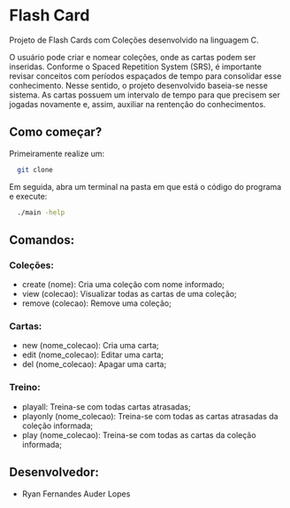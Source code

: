 # Flash Card

Projeto de Flash Cards com Coleções desenvolvido na linguagem C.

O usuário pode criar e nomear coleções, onde as cartas podem ser inseridas. Conforme o Spaced Repetition System (SRS), é importante revisar conceitos com períodos espaçados de tempo para consolidar esse conhecimento. Nesse sentido, o projeto desenvolvido baseia-se nesse sistema. As cartas possuem um intervalo de tempo para que precisem ser jogadas novamente e, assim, auxiliar na rentenção do conhecimentos.

## Como começar?

Primeiramente realize um:
```bash
  git clone
```
Em seguida, abra um terminal na pasta em que está o código do programa e execute:

```bash
  ./main -help
```

## Comandos:

### Coleções:

- create (nome): Cria uma coleção com nome informado;
- view (colecao): Visualizar todas as cartas de uma coleção;
- remove (colecao): Remove uma coleção;

### Cartas:

- new (nome_colecao): Cria uma carta;
- edit (nome_colecao): Editar uma carta;
- del (nome_colecao): Apagar uma carta;

### Treino:

- playall: Treina-se com todas cartas atrasadas;
- playonly (nome_colecao): Treina-se com todas as cartas atrasadas da coleção informada;
- play (nome_colecao): Treina-se com todas as cartas da coleção informada;

## Desenvolvedor:

- Ryan Fernandes Auder Lopes

